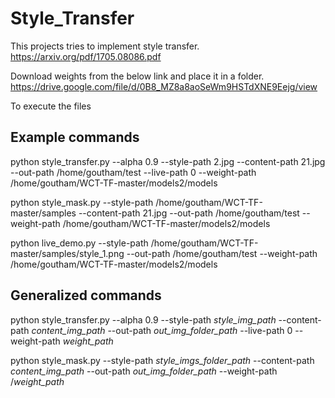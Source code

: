 # Style_Transfer
This projects tries to implement style transfer.
https://arxiv.org/pdf/1705.08086.pdf

Download weights from the below link and place it in a folder.
https://drive.google.com/file/d/0B8_MZ8a8aoSeWm9HSTdXNE9Eejg/view


To execute the files

Example commands
----------------
python style_transfer.py --alpha 0.9 --style-path 2.jpg --content-path 21.jpg --out-path /home/goutham/test --live-path 0 --weight-path /home/goutham/WCT-TF-master/models2/models

python style_mask.py --style-path /home/goutham/WCT-TF-master/samples  --content-path 21.jpg --out-path /home/goutham/test --weight-path /home/goutham/WCT-TF-master/models2/models

python live_demo.py --style-path /home/goutham/WCT-TF-master/samples/style_1.png --out-path /home/goutham/test --weight-path /home/goutham/WCT-TF-master/models2/models

Generalized commands
--------------------
python style_transfer.py --alpha 0.9 --style-path *style_img_path* --content-path *content_img_path* --out-path *out_img_folder_path* --live-path 0 --weight-path *weight_path*

python style_mask.py --style-path *style_imgs_folder_path* --content-path *content_img_path* --out-path *out_img_folder_path* --weight-path /*weight_path*
